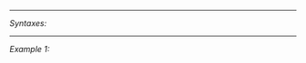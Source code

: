 


---
*Syntaxes:*

<!-- [] call `BIN_fnc_addTravelPoint` -->

---
*Example 1:*

<!-- 
```sqf
[] call BIN_fnc_addTravelPoint;
``` -->